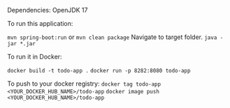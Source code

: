 Dependencies:
OpenJDK 17

To run this application:

`mvn spring-boot:run`
or
`mvn clean package`
Navigate to target folder.
`java -jar *.jar`

To run it in Docker:

`docker build -t todo-app .`
`docker run -p 8282:8080 todo-app`

To push to your docker registry:
`docker tag todo-app <YOUR_DOCKER_HUB_NAME>/todo-app`
`docker image push <YOUR_DOCKER_HUB_NAME>/todo-app`
